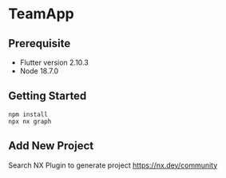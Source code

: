 # TeamApp

## Prerequisite
- Flutter version 2.10.3
- Node 18.7.0

## Getting Started
```
npm install
npx nx graph
```

## Add New Project
Search NX Plugin to generate project https://nx.dev/community